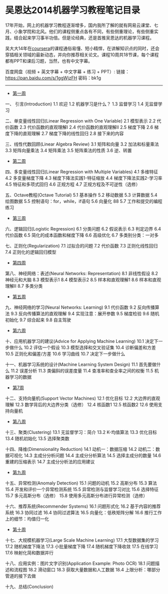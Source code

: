 吴恩达2014机器学习教程笔记目录
===

17年开始，网上的机器学习教程逐渐增多，国内我所了解的就有网易云课堂、七月、小象学院和北风。他们的课程侧重点各有不同，有些侧重理论，有些侧重实践，结合起来学习事半功倍。但是论经典，还是首推吴恩达的机器学习课程。

吴大大14年在[coursera](https://www.coursera.org/course/ml)的课程通俗易懂、短小精悍，在讲解知识点的同时，还会穿插相关领域的最新动态，并向你推荐相关论文。课程10周共18节课，每个课程都有PPT和课后习题，当然，也有中文字幕。

百度网盘（视频 + 英文字幕 + 中文字幕 + 练习 + PPT）:
链接：https://pan.baidu.com/s/1ggWjzFH 密码：bk1g

<!-- more -->

---

* [第一周](http://www.cnblogs.com/wangxin37/p/8297988.html)

一、 引言(Introduction) 
1.1 欢迎 
1.2 机器学习是什么？ 
1.3 监督学习 
1.4 无监督学习 

二、单变量线性回归(Linear Regression with One Variable) 
2.1 模型表示 
2.2 代价函数 
2.3 代价函数的直观理解I 
2.4 代价函数的直观理解II 
2.5 梯度下降 
2.6 梯度下降的直观理解 
2.7 梯度下降的线性回归 
2.8 接下来的内容 

三、线性代数回顾(Linear Algebra Review) 
3.1 矩阵和向量 
3.2 加法和标量乘法 
3.3 矩阵向量乘法 
3.4 矩阵乘法 
3.5 矩阵乘法的性质 
3.6 逆、转置

* [第二周](http://www.cnblogs.com/wangxin37/p/8297859.html)

四、多变量线性回归(Linear Regression with Multiple Variables) 
4.1 多维特征 
4.2 多变量梯度下降 
4.3 梯度下降法实践1-特征缩放 
4.4 梯度下降法实践2-学习率 
4.5 特征和多项式回归 
4.6 正规方程 
4.7 正规方程及不可逆性（选修） 

五、Octave教程(Octave Tutorial) 
5.1 基本操作 
5.2 移动数据 
5.3 计算数据 
5.4 绘图数据 
5.5 控制语句：for，while，if语句 
5.6 向量化 88
5.7 工作和提交的编程练习 

* [第三周](http://www.cnblogs.com/wangxin37/p/8297883.html)

六、逻辑回归(Logistic Regression) 
6.1 分类问题 
6.2 假说表示 
6.3 判定边界 
6.4 代价函数 
6.5 简化的成本函数和梯度下降 
6.6 高级优化 
6.7 多类别分类：一对多 

七、正则化(Regularization) 
7.1 过拟合的问题 
7.2 代价函数 
7.3 正则化线性回归 
7.4 正则化的逻辑回归模型 

* [第四周](http://www.cnblogs.com/wangxin37/p/8297890.html)

第八、神经网络：表述(Neural Networks: Representation) 
8.1 非线性假设 
8.2 神经元和大脑 
8.3 模型表示1 
8.4 模型表示2 
8.5 样本和直观理解1 
8.6 样本和直观理解II 
8.7 多类分类 

* [第五周](http://www.cnblogs.com/wangxin37/p/8297893.html)

九、神经网络的学习(Neural Networks: Learning) 
9.1 代价函数 
9.2 反向传播算法 
9.3 反向传播算法的直观理解 
9.4 实现注意：展开参数 
9.5 梯度检验 
9.6 随机初始化 
9.7 综合起来 
9.8 自主驾驶 

* [第六周](http://www.cnblogs.com/wangxin37/p/8297896.html)

十、应用机器学习的建议(Advice for Applying Machine Learning) 
10.1 决定下一步做什么 
10.2 评估一个假设 
10.3 模型选择和交叉验证集 
10.4 诊断偏差和方差 
10.5 正则化和偏差/方差 
10.6 学习曲线 
10.7 决定下一步做什么 

十一、机器学习系统的设计(Machine Learning System Design) 
11.1 首先要做什么 
11.2 误差分析 
11.3 类偏斜的误差度量 
11.4 查准率和查全率之间的权衡 
11.5 机器学习的数据 

* [第7周](http://www.cnblogs.com/wangxin37/p/8297902.html)

十二、支持向量机(Support Vector Machines) 
12.1 优化目标 
12.2 大边界的直观理解 
12.3 数学背后的大边界分类（选修） 
12.4 核函数1 
12.5 核函数2 
12.6 使用支持向量机 

* [第八周](http://www.cnblogs.com/wangxin37/p/8297905.html)

十三、聚类(Clustering) 
13.1 无监督学习：简介 
13.2 K-均值算法 
13.3 优化目标 
13.4 随机初始化
13.5 选择聚类数 

十四、降维(Dimensionality Reduction) 
14.1 动机一：数据压缩 
14.2 动机二：数据可视化 
14.3 主成分分析问题 
14.4 主成分分析算法 
14.5 选择主成分的数量 
14.6 重建的压缩表示 
14.7 主成分分析法的应用建议 

* [第九周](http://www.cnblogs.com/wangxin37/p/8297909.html)

十五、异常检测(Anomaly Detection) 
15.1 问题的动机 
15.2 高斯分布 
15.3 算法 
15.4 开发和评价一个异常检测系统 
15.5 异常检测与监督学习对比 
15.6 选择特征 
15.7 多元高斯分布（选修） 
15.8 使用多元高斯分布进行异常检测（选修）

十六、推荐系统(Recommender Systems) 
16.1 问题形式化 
16.2 基于内容的推荐系统 
16.3 协同过滤 
16.4 协同过滤算法 
16.5 向量化：低秩矩阵分解 
16.6 推行工作上的细节：均值归一化 

* [第十周](http://www.cnblogs.com/wangxin37/p/8297912.html)

十七、大规模机器学习(Large Scale Machine Learning) 
17.1 大型数据集的学习 
17.2 随机梯度下降法 
17.3 小批量梯度下降 
17.4 随机梯度下降收敛 
17.5 在线学习 
17.6 映射化简和数据并行 

十八、应用实例：图片文字识别(Application Example: Photo OCR) 
18.1 问题描述和流程图
18.2 滑动窗口 
18.3 获取大量数据和人工数据 
18.4 上限分析：哪部分管道的接下去做 

十九、总结(Conclusion) 